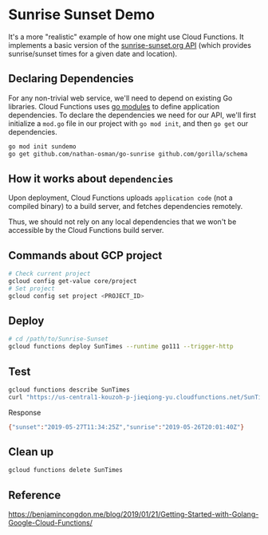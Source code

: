 # Sunrise Sunset Demo

It's a more "realistic" example of how one might use Cloud Functions. It implements a basic version of the [sunrise-sunset.org API](https://sunrise-sunset.org/api) (which provides sunrise/sunset times for a given date and location).

## Declaring Dependencies 
For any non-trivial web service, we'll need to depend on existing Go libraries. Cloud Functions uses [go modules](https://github.com/golang/go/wiki/Modules) to define application dependencies. To declare the dependencies we need for our API, we'll first initialize a `mod.go` file in our project with `go mod init`, and then `go get` our dependencies. 

```bash
go mod init sundemo
go get github.com/nathan-osman/go-sunrise github.com/gorilla/schema
```

## How it works about `dependencies`

Upon deployment, Cloud Functions uploads `application code` (not a compiled binary) to a build server, and fetches dependencies remotely. 

Thus, we should not rely on any local dependencies that we won't be accessible by the Cloud Functions build server. 

## Commands about GCP project

```bash
# Check current project
gcloud config get-value core/project
# Set project
gcloud config set project <PROJECT_ID>
```

## Deploy

```bash
# cd /path/to/Sunrise-Sunset
gcloud functions deploy SunTimes --runtime go111 --trigger-http
```

## Test

```bash
gcloud functions describe SunTimes
curl "https://us-central1-kouzoh-p-jieqiong-yu.cloudfunctions.net/SunTimes?lat=47.6&lon=122.3&date=2019-05-27"
```

Response

```bash
{"sunset":"2019-05-27T11:34:25Z","sunrise":"2019-05-26T20:01:40Z"}
```
## Clean up

```bash
gcloud functions delete SunTimes
```

## Reference
https://benjamincongdon.me/blog/2019/01/21/Getting-Started-with-Golang-Google-Cloud-Functions/